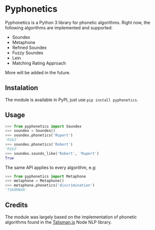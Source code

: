 # Pyphonetics

Pyphonetics is a Python 3 library for phonetic algorithms. Right now, the following algorithms are implemented and supported:

 * Soundex
 * Metaphone
 * Refined Soundex
 * Fuzzy Soundex
 * Lein
 * Matching Rating Approach

More will be added in the future.

## Instalation

The module is available in PyPI, just use `pip install pyphonetics`.


## Usage

```python
>>> from pyphonetics import Soundex
>>> soundex = Soundex()
>>> soundex.phonetics('Rupert')
'R163'
>>> soundex.phonetics('Robert')
'R163'
>>> soundex.sounds_like('Robert', 'Rupert')
True
```

The same API applies to every algorithm, e.g:

```python
>>> from pyphonetics import Metaphone
>>> metaphone = Metaphone()
>>> metaphone.phonetics('discrimination')
'TSKRMNXN'
```

## Credits

The module was largely based on the implementation of phonetic algorithms found in the [Talisman.js](https://github.com/Yomguithereal/talisman) Node NLP library.